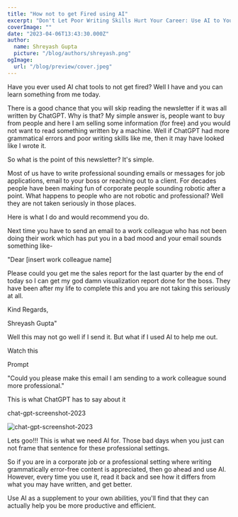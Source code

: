 ```yaml
---
title: "How not to get Fired using AI"
excerpt: "Don't Let Poor Writing Skills Hurt Your Career: Use AI to Your Advantage"
coverImage: ""
date: "2023-04-06T13:43:30.000Z"
author:
  name: Shreyash Gupta
  picture: "/blog/authors/shreyash.png"
ogImage:
  url: "/blog/preview/cover.jpeg"
---
```


Have you ever used AI chat tools to not get fired? Well I have and you can learn something from me today.

There is a good chance that you will skip reading the newsletter if it was all written by ChatGPT. Why is that? My simple answer is, people want to buy from people and here I am selling some information (for free) and you would not want to read something written by a machine. Well if ChatGPT had more grammatical errors and poor writing skills like me, then it may have looked like I wrote it.

So what is the point of this newsletter? It's simple.

Most of us have to write professional sounding emails or messages for job applications, email to your boss or reaching out to a client. For decades people have been making fun of corporate people sounding robotic after a point. What happens to people who are not robotic and professional? Well they are not taken seriously in those places.

Here is what I do and would recommend you do.

Next time you have to send an email to a work colleague who has not been doing their work which has put you in a bad mood and your email sounds something like-

"Dear [insert work colleague name]

Please could you get me the sales report for the last quarter by the end of today so I can get my god damn visualization report done for the boss. They have been after my life to complete this and you are not taking this seriously at all.

Kind Regards,

Shreyash Gupta"

Well this may not go well if I send it. But what if I used AI to help me out.

Watch this

Prompt

"Could you please make this email I am sending to a work colleague sound more professional."

This is what ChatGPT has to say about it

chat-gpt-screenshot-2023

![chat-gpt-screenshot-2023](/images/blogs-images-optimized/chat-gpt-screenshot-2023.webp)

Lets goo!!! This is what we need AI for. Those bad days when you just can not frame that sentence for these professional settings.

So if you are in a corporate job or a professional setting where writing grammatically error-free content is appreciated, then go ahead and use AI. However, every time you use it, read it back and see how it differs from what you may have written, and get better.

Use AI as a supplement to your own abilities, you'll find that they can actually help you be more productive and efficient. 